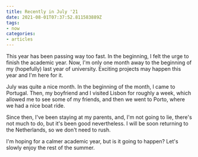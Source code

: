 ```yaml
---
title: Recently in July '21
date: 2021-08-01T07:37:52.811583889Z
tags:
- now
categories:
- articles
---
```


This year has been passing way too fast. In the beginning, I felt the urge to finish the academic year. Now, I'm only one month away to the beginning of my (hopefully) last year of university. Exciting projects may happen this year and I'm here for it.

<!--more-->

July was quite a nice month. In the beginning of the month, I came to Portugal. Then, my boyfriend and I visited Lisbon for roughly a week, which allowed me to see some of my friends, and then we went to Porto, where we had a nice boat ride.

Since then, I've been staying at my parents, and, I'm not going to lie, there's not much to do, but it's been good nevertheless. I will be soon returning to the Netherlands, so we don't need to rush.

I'm hoping for a calmer academic year, but is it going to happen? Let's slowly enjoy the rest of the summer.
